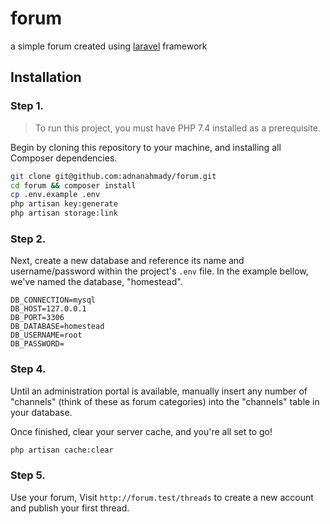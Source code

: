 # forum

a simple forum created using 
<a href="http://laravel.com">laravel</a> framework

## Installation

### Step 1.

> To run this project, you must have PHP 7.4 installed as a prerequisite.

Begin by cloning this repository to your machine, and installing all Composer dependencies.

```bash
git clone git@github.com:adnanahmady/forum.git
cd forum && composer install
cp .env.example .env
php artisan key:generate
php artisan storage:link
```

### Step 2.

Next, create a new database and reference its name and username/password within the project's `.env` file. In the example bellow, we've named the database, "homestead".

```
DB_CONNECTION=mysql
DB_HOST=127.0.0.1
DB_PORT=3306
DB_DATABASE=homestead
DB_USERNAME=root
DB_PASSWORD=
```

### Step 4.

Until an administration portal is available, manually insert any number of "channels" (think of these as forum categories) into the "channels" table in your database.

Once finished, clear your server cache, and you're all set to go!

```bash
php artisan cache:clear
```

### Step 5.

Use your forum, Visit `http://forum.test/threads` to create a new account and publish your first thread.

